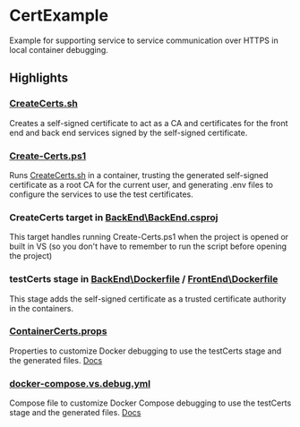 # CertExample
Example for supporting service to service communication over HTTPS in local container debugging.

## Highlights
### [CreateCerts.sh](Certs/CreateCerts.sh)
Creates a self-signed certificate to act as a CA and certificates for the front end and back end services signed by the self-signed certificate.
### [Create-Certs.ps1](Certs/Create-Certs.ps1)
Runs [CreateCerts.sh](Certs/CreateCerts.sh) in a container, trusting the generated self-signed certificate as a root CA for the current user, and generating .env files to configure the services to use the test certificates.
### CreateCerts target in [BackEnd\BackEnd.csproj](BackEnd/BackEnd.csproj)
This target handles running Create-Certs.ps1 when the project is opened or built in VS (so you don't have to remember to run the script before opening the project)
### testCerts stage in [BackEnd\Dockerfile](BackEnd/Dockerfile) / [FrontEnd\Dockerfile](FrontEnd/Dockerfile)
This stage adds the self-signed certificate as a trusted certificate authority in the containers.
### [ContainerCerts.props](ContainerCerts.props)
Properties to customize Docker debugging to use the testCerts stage and the generated files. [Docs](https://docs.microsoft.com/en-us/visualstudio/containers/container-msbuild-properties?view=vs-2022)
### [docker-compose.vs.debug.yml](docker-compose.vs.debug.yml)
Compose file to customize Docker Compose debugging to use the testCerts stage and the generated files. [Docs](https://docs.microsoft.com/en-us/visualstudio/containers/docker-compose-properties?view=vs-2022#overriding-visual-studios-docker-compose-configuration)